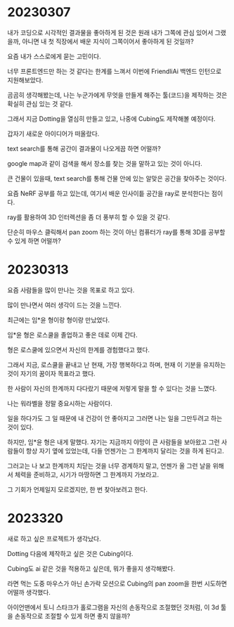 # 20230307

내가 코딩으로 시각적인 결과물을 좋아하게 된 것은 원래 내가 그쪽에 관심 있어서 그랬을까, 아니면 내 첫 직장에서 배운 지식이 그쪽이어서 좋아하게 된 것일까?

요즘 내가 스스로에게 묻는 고민이다.

너무 프론트엔드만 하는 것 같다는 한계를 느껴서 이번에 FriendliAi 백엔드 인턴으로 지원해보았다.

곰곰히 생각해봤는데, 나는 누군가에게 무엇을 만들게 해주는 툴(코드)을 제작하는 것은 확실히 관심 있는 것 같다.

그래서 지금 Dotting을 열심히 만들고 있고, 나중에 Cubing도 제작해볼 예정이다.

갑자기 새로운 아이디어가 떠올랐다.

text search를 통해 공간이 결과물이 나오게끔 하면 어떨까?

google map과 같이 검색을 해서 장소를 찾는 것을 말하고 있는 것이 아니다.

큰 건물이 있을때, text search를 통해 건물 안에 있는 알맞은 공간을 찾아주는 것이다.

요즘 NeRF 공부를 하고 있는데, 여기서 배운 인사이틑 공간을 ray로 분석한다는 점이다.

ray를 활용하여 3D 인터렉션을 좀 더 풍부히 할 수 있을 것 같다.

단순히 마우스 클릭해서 pan zoom 하는 것이 아닌 컴퓨터가 ray를 통해 3D를 공부할 수 있게 하면 어떨까?

# 20230313

요즘 사람들을 많이 만나는 것을 목표로 하고 있다.

많이 만나면서 여러 생각이 드는 것을 느낀다.

최근에는 임\*윤 형이랑 형이랑 만났었다.

임\*윤 형은 로스쿨을 졸업하고 좋은 데로 이제 간다.

형은 로스쿨에 있으면서 자신의 한계를 경험했다고 했다.

그래서 지금, 로스쿨을 끝내고 난 현재, 가장 행복하다고 하며, 현재 이 기분을 유지하는 것이 자기의 꿈이자 목표라고 했다.

한 사람이 자신의 한계까지 다다랐기 때문에 저렇게 말을 할 수 있다는 것을 느꼈다.

나는 워라벨을 정말 중요시하는 사람이다.

일을 하다가도 그 일 때문에 내 건강이 안 좋아지고 그러면 나는 일을 그만두려고 하는 것이 있다.

하지만, 임\*윤 형은 내게 말했다. 자기는 지금까지 야망이 큰 사람들을 보아왔고 그런 사람들이 항상 자기 옆에 있었는데, 다들 언젠가는 그 한계까지 달리는 것을 하게 된다고.

그러고는 나 보고 한계까지 치닫는 것을 너무 경계하지 말고, 언젠가 올 그런 날을 위해서 체력을 준비하고, 시기가 마땅하면 그 한계까지 가보라고.

그 기회가 언제일지 모르겠지만, 한 번 찾아보려고 한다.

# 2023320

새로 하고 싶은 프로젝트가 생각났다.

Dotting 다음에 제작하고 싶은 것은 Cubing이다.

Cubing도 ai 같은 것을 적용하고 싶은데, 뭐가 좋을지 생각해봤다.

라면 먹는 도중 마우스가 아닌 손가락 모션으로 Cubing의 pan zoom을 한번 시도하면 어떨까 생각했다.

아이언맨에서 토니 스타크가 홀로그램을 자신의 손동작으로 조절했던 것처럼, 이 3d 툴을 손동작으로 조절할 수 있게 하면 좋지 않을까?
